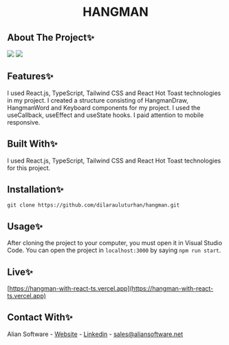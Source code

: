 <div align="center">
  <h1 align="center">HANGMAN</h1>
</div>

## About The Project✨
![](https://github.com/dilarauluturhan/hangman/assets/120499369/38619b06-58ef-4f9c-813a-b8fd90732667)
![](https://github.com/dilarauluturhan/hangman/assets/120499369/17b298c7-96bb-4d3e-bd41-659c3b114eac)

## Features✨
I used React.js, TypeScript, Tailwind CSS and React Hot Toast technologies in my project. I created a structure consisting of HangmanDraw, HangmanWord and Keyboard components for my project. I used the useCallback, useEffect and useState hooks. I paid attention to mobile responsive.

## Built With✨
I used React.js, TypeScript, Tailwind CSS and React Hot Toast technologies for this project.

## Installation✨
````
git clone https://github.com/dilarauluturhan/hangman.git
````
## Usage✨
After cloning the project to your computer, you must open it in Visual Studio Code. You can open the project in `localhost:3000` by saying `npm run start`.

## Live✨
[https://hangman-with-react-ts.vercel.app](https://hangman-with-react-ts.vercel.app)

## Contact With✨
Alian Software - [Website](https://aliansoftware.com) - [Linkedin](https://in.linkedin.com/company/aliansoftware) - sales@aliansoftware.net
